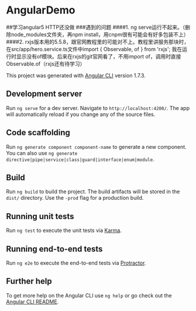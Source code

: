 # AngularDemo
##学习angular5 HTTP还没做
###遇到的问题
####1. ng serve运行不起来。（删除node_modules文件夹，再npm install，用cnpm很有可能会有好多包装不上）
####2. rxjs版本用的5.5.8，跟官网教程里的可能对不上。教程里讲服务那块时，在src/app/hero.service.ts文件中import { Observable, of } from 'rxjs'; 我在运行时显示没有of模块。后来在rxjs的git官网看了，不用import of，调用时直接Observable.of（rxjs还有待学习）

This project was generated with [Angular CLI](https://github.com/angular/angular-cli) version 1.7.3.

## Development server

Run `ng serve` for a dev server. Navigate to `http://localhost:4200/`. The app will automatically reload if you change any of the source files.

## Code scaffolding

Run `ng generate component component-name` to generate a new component. You can also use `ng generate directive|pipe|service|class|guard|interface|enum|module`.

## Build

Run `ng build` to build the project. The build artifacts will be stored in the `dist/` directory. Use the `-prod` flag for a production build.

## Running unit tests

Run `ng test` to execute the unit tests via [Karma](https://karma-runner.github.io).

## Running end-to-end tests

Run `ng e2e` to execute the end-to-end tests via [Protractor](http://www.protractortest.org/).

## Further help

To get more help on the Angular CLI use `ng help` or go check out the [Angular CLI README](https://github.com/angular/angular-cli/blob/master/README.md).
